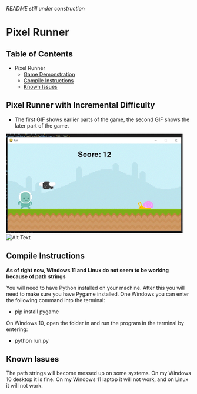 *README still under construction*
# Pixel Runner

## Table of Contents
- Pixel Runner
  * [Game Demonstration](#pixel-runner-with-incremental-difficulty)
  * [Compile Instructions](#compile-instructions)
  * [Known Issues](#known-issues)

## Pixel Runner with Incremental Difficulty
* The first GIF shows earlier parts of the game, the second GIF shows the later part of the game.


![Alt Text](https://github.com/RobertCarrUTA/Pixel-Runner-Python/blob/main/gifs/run.gif) ![Alt Text](https://github.com/RobertCarrUTA/Pixel-Runner-Python/blob/main/gifs/run%20(2).gif)


## Compile Instructions
**As of right now, Windows 11 and Linux do not seem to be working because of path strings**


You will need to have Python installed on your machine. After this you will need to make sure you have Pygame installed. One Windows you can enter the following command into the terminal:
* pip install pygame

On Windows 10, open the folder in and run the program in the terminal by entering:
* python run.py


## Known Issues
The path strings will become messed up on some systems. On my Windows 10 desktop it is fine. On my Windows 11 laptop it will not work, and on Linux it will not work.
